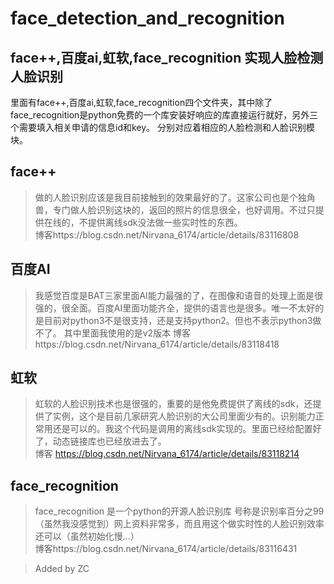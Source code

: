 # face_detection_and_recognition
## face++,百度ai,虹软,face_recognition 实现人脸检测 人脸识别
里面有face++,百度ai,虹软,face_recognition四个文件夹，其中除了face_recognition是python免费的一个库安装好响应的库直接运行就好，另外三个需要填入相关申请的信息id和key。 
分别对应着相应的人脸检测和人脸识别模块。
## face++
 >做的人脸识别应该是我目前接触到的效果最好的了。这家公司也是个独角兽，专门做人脸识别这块的，返回的照片的信息很全，也好调用。不过只提供在线的，不提供离线sdk没法做一些实时性的东西。  
 博客https://blog.csdn.net/Nirvana_6174/article/details/83116808
 ## 百度AI
>我感觉百度是BAT三家里面AI能力最强的了，在图像和语音的处理上面是很强的，很全面。百度AI里面功能齐全，提供的语言也是很多。唯一不太好的是目前对python3不是很支持，还是支持python2。但也不表示python3做不了。 其中里面我使用的是v2版本 
 >博客https://blog.csdn.net/Nirvana_6174/article/details/83118418
 ## 虹软
 >虹软的人脸识别技术也是很强的，重要的是他免费提供了离线的sdk，还提供了实例，这个是目前几家研究人脸识别的大公司里面少有的。识别能力正常用还是可以的。我这个代码是调用的离线sdk实现的。里面已经给配置好了，动态链接库也已经放进去了。       
 博客 https://blog.csdn.net/Nirvana_6174/article/details/83118214
 ## face_recognition
 > face_recognition 是一个python的开源人脸识别库  号称是识别率百分之99  （虽然我没感觉到）网上资料非常多，而且用这个做实时性的人脸识别效率还可以（虽然初始化慢...）     
 博客https://blog.csdn.net/Nirvana_6174/article/details/83116431
 
 > Added by ZC
